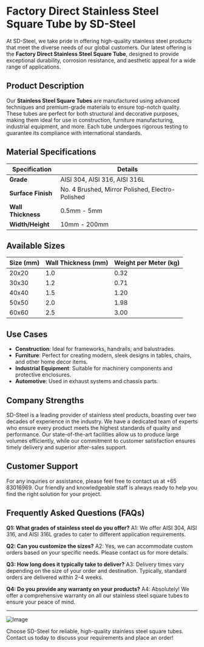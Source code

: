 # Factory Direct Stainless Steel Square Tube by SD-Steel

At SD-Steel, we take pride in offering high-quality stainless steel products that meet the diverse needs of our global customers. Our latest offering is the **Factory Direct Stainless Steel Square Tube**, designed to provide exceptional durability, corrosion resistance, and aesthetic appeal for a wide range of applications.

## Product Description

Our **Stainless Steel Square Tubes** are manufactured using advanced techniques and premium-grade materials to ensure top-notch quality. These tubes are perfect for both structural and decorative purposes, making them ideal for use in construction, furniture manufacturing, industrial equipment, and more. Each tube undergoes rigorous testing to guarantee its compliance with international standards.

## Material Specifications

| Specification | Details |
|---------------|---------|
| **Grade**     | AISI 304, AISI 316, AISI 316L |
| **Surface Finish** | No. 4 Brushed, Mirror Polished, Electro-Polished |
| **Wall Thickness** | 0.5mm - 5mm |
| **Width/Height** | 10mm - 200mm |

## Available Sizes

| Size (mm) | Wall Thickness (mm) | Weight per Meter (kg) |
|-----------|---------------------|-----------------------|
| 20x20     | 1.0                 | 0.32                  |
| 30x30     | 1.2                 | 0.71                  |
| 40x40     | 1.5                 | 1.20                  |
| 50x50     | 2.0                 | 1.98                  |
| 60x60     | 2.5                 | 3.00                  |

## Use Cases

- **Construction**: Ideal for frameworks, handrails, and balustrades.
- **Furniture**: Perfect for creating modern, sleek designs in tables, chairs, and other home decor items.
- **Industrial Equipment**: Suitable for machinery components and protective enclosures.
- **Automotive**: Used in exhaust systems and chassis parts.

## Company Strengths

SD-Steel is a leading provider of stainless steel products, boasting over two decades of experience in the industry. We have a dedicated team of experts who ensure every product meets the highest standards of quality and performance. Our state-of-the-art facilities allow us to produce large volumes efficiently, while our commitment to customer satisfaction ensures timely delivery and superior after-sales support.

## Customer Support

For any inquiries or assistance, please feel free to contact us at +65 83016969. Our friendly and knowledgeable staff is always ready to help you find the right solution for your project.

## Frequently Asked Questions (FAQs)

**Q1: What grades of stainless steel do you offer?**
A1: We offer AISI 304, AISI 316, and AISI 316L grades to cater to different application requirements.

**Q2: Can you customize the sizes?**
A2: Yes, we can accommodate custom orders based on your specific needs. Please contact us for more details.

**Q3: How long does it typically take to deliver?**
A3: Delivery times vary depending on the size of your order and destination. Typically, standard orders are delivered within 2-4 weeks.

**Q4: Do you provide any warranty on your products?**
A4: Absolutely! We offer a comprehensive warranty on all our stainless steel square tubes to ensure your peace of mind.

---

![Image](https://github.com/user-attachments/assets/2567258e-e124-4816-932d-1809bd27ef0b)

Choose SD-Steel for reliable, high-quality stainless steel square tubes. Contact us today to discuss your requirements and place an order!